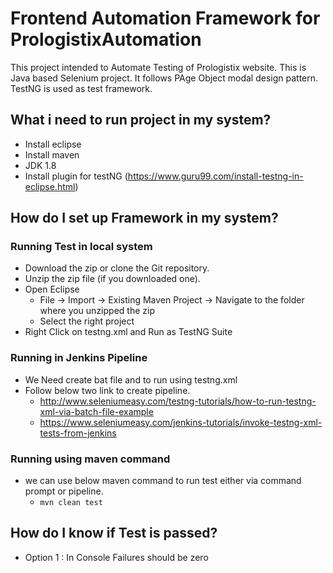 # Frontend Automation Framework for PrologistixAutomation


This project intended to Automate Testing of Prologistix website.
This is Java based Selenium project. It follows PAge Object modal design pattern. TestNG is used as test framework.

## What i need to run project in my system?

* Install eclipse
* Install maven
* JDK 1.8
* Install plugin for testNG (https://www.guru99.com/install-testng-in-eclipse.html)

## How do I set up Framework in my system?

### Running Test in local system
* Download the zip or clone the Git repository.
* Unzip the zip file (if you downloaded one).
* Open Eclipse
    * File -> Import -> Existing Maven Project -> Navigate to the folder where you unzipped the zip
    * Select the right project
* Right Click on testng.xml and Run as TestNG Suite

### Running in Jenkins Pipeline
* We Need create bat file and to run using testng.xml
* Follow below two link to create pipeline.
    * http://www.seleniumeasy.com/testng-tutorials/how-to-run-testng-xml-via-batch-file-example
    * https://www.seleniumeasy.com/jenkins-tutorials/invoke-testng-xml-tests-from-jenkins

### Running using maven command
* we can use below maven command to run test either via command prompt or pipeline.
    * ```mvn clean test ```

## How do I know if Test is passed?
* Option 1 : In Console Failures should be zero
